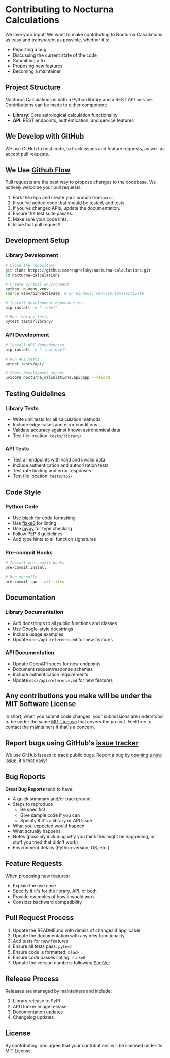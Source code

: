 # Contributing to Nocturna Calculations

We love your input! We want to make contributing to Nocturna Calculations as easy and transparent as possible, whether it's:

- Reporting a bug
- Discussing the current state of the code
- Submitting a fix
- Proposing new features
- Becoming a maintainer

## Project Structure

Nocturna Calculations is both a Python library and a REST API service. Contributions can be made to either component:

- **Library**: Core astrological calculation functionality
- **API**: REST endpoints, authentication, and service features

## We Develop with GitHub
We use GitHub to host code, to track issues and feature requests, as well as accept pull requests.

## We Use [Github Flow](https://guides.github.com/introduction/flow/index.html)
Pull requests are the best way to propose changes to the codebase. We actively welcome your pull requests:

1. Fork the repo and create your branch from `main`.
2. If you've added code that should be tested, add tests.
3. If you've changed APIs, update the documentation.
4. Ensure the test suite passes.
5. Make sure your code lints.
6. Issue that pull request!

## Development Setup

### Library Development
```bash
# Clone the repository
git clone https://github.com/eaprelsky/nocturna-calculations.git
cd nocturna-calculations

# Create virtual environment
python -m venv venv
source venv/bin/activate  # On Windows: venv\Scripts\activate

# Install development dependencies
pip install -e ".[dev]"

# Run library tests
pytest tests/library/
```

### API Development
```bash
# Install API dependencies
pip install -e ".[api,dev]"

# Run API tests
pytest tests/api/

# Start development server
uvicorn nocturna_calculations.api:app --reload
```

## Testing Guidelines

### Library Tests
- Write unit tests for all calculation methods
- Include edge cases and error conditions
- Validate accuracy against known astronomical data
- Test file location: `tests/library/`

### API Tests
- Test all endpoints with valid and invalid data
- Include authentication and authorization tests
- Test rate limiting and error responses
- Test file location: `tests/api/`

## Code Style

### Python Code
* Use [black](https://github.com/psf/black) for code formatting
* Use [flake8](https://flake8.pycqa.org/) for linting
* Use [mypy](https://mypy.readthedocs.io/) for type checking
* Follow PEP 8 guidelines
* Add type hints to all function signatures

### Pre-commit Hooks
```bash
# Install pre-commit hooks
pre-commit install

# Run manually
pre-commit run --all-files
```

## Documentation

### Library Documentation
- Add docstrings to all public functions and classes
- Use Google-style docstrings
- Include usage examples
- Update `docs/api-reference.md` for new features

### API Documentation
- Update OpenAPI specs for new endpoints
- Document request/response schemas
- Include authentication requirements
- Update `docs/api/reference.md` for new features

## Any contributions you make will be under the MIT Software License
In short, when you submit code changes, your submissions are understood to be under the same [MIT License](http://choosealicense.com/licenses/mit/) that covers the project. Feel free to contact the maintainers if that's a concern.

## Report bugs using GitHub's [issue tracker](https://github.com/eaprelsky/nocturna-calculations/issues)
We use GitHub issues to track public bugs. Report a bug by [opening a new issue](https://github.com/eaprelsky/nocturna-calculations/issues/new); it's that easy!

## Bug Reports

**Great Bug Reports** tend to have:

- A quick summary and/or background
- Steps to reproduce
  - Be specific!
  - Give sample code if you can
  - Specify if it's a library or API issue
- What you expected would happen
- What actually happens
- Notes (possibly including why you think this might be happening, or stuff you tried that didn't work)
- Environment details (Python version, OS, etc.)

## Feature Requests

When proposing new features:

- Explain the use case
- Specify if it's for the library, API, or both
- Provide examples of how it would work
- Consider backward compatibility

## Pull Request Process

1. Update the README.md with details of changes if applicable
2. Update the documentation with any new functionality
3. Add tests for new features
4. Ensure all tests pass: `pytest`
5. Ensure code is formatted: `black .`
6. Ensure code passes linting: `flake8`
7. Update the version numbers following [SemVer](http://semver.org/)

## Release Process

Releases are managed by maintainers and include:

1. Library release to PyPI
2. API Docker image release
3. Documentation updates
4. Changelog updates

## License
By contributing, you agree that your contributions will be licensed under its MIT License. 